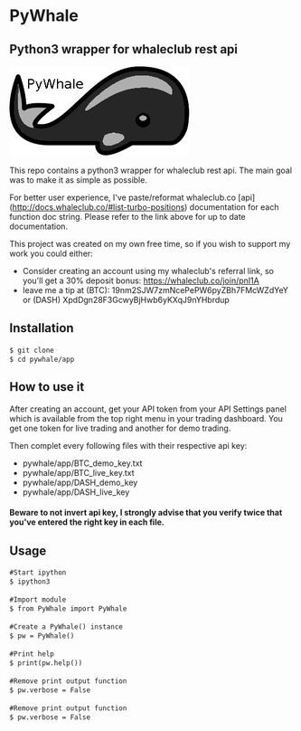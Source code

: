 # PyWhale

## Python3 wrapper for whaleclub rest api
![Alt text](/whale2.png?raw=true "pywhale logo")

This repo contains a python3 wrapper for whaleclub rest api. The main goal was to make it as simple as possible.

For better user experience, I've paste/reformat whaleclub.co [api] (http://docs.whaleclub.co/#list-turbo-positions) documentation for each function doc string. Please refer to the link above for up to date documentation.

This project was created on my own free time, so if you wish to support my work you could either:

- Consider creating an account using my whaleclub's referral link, so you'll get a 30% deposit bonus: https://whaleclub.co/join/pnI1A
- leave me a tip at (BTC): 19nm2SJW7zmNcePePW6pyZBh7FMcWZdYeY or (DASH) XpdDgn28F3GcwyBjHwb6yKXqJ9nYHbrdup

## Installation

    $ git clone
    $ cd pywhale/app

## How to use it

After creating an account, get your API token from your API Settings panel which is available from the top right menu in your trading dashboard. You get one token for live trading and another for demo trading.

Then complet every following files with their respective api key:

- pywhale/app/BTC_demo_key.txt
- pywhale/app/BTC_live_key.txt
- pywhale/app/DASH_demo_key
- pywhale/app/DASH_live_key

#### Beware to not invert api key, I strongly advise that you verify twice that you've entered the right key in each file.

## Usage

    #Start ipython
    $ ipython3
    
    #Import module
    $ from PyWhale import PyWhale
        
    #Create a PyWhale() instance
    $ pw = PyWhale()    

    #Print help
    $ print(pw.help())
    
    #Remove print output function
    $ pw.verbose = False
    
    #Remove print output function
    $ pw.verbose = False



